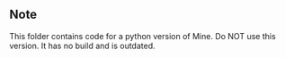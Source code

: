 ## Note

This folder contains code for a python version of Mine.
Do NOT use this version. It has no build and is outdated.